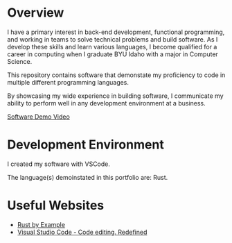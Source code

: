 # Overview

I have a primary interest in back-end development, functional programming, and working in teams to solve technical problems and build software. As I develop these skills and learn various languages, I become qualified for a career in computing when I graduate BYU Idaho with a major in Computer Science.

This repository contains software that demonstate my proficiency to code in multiple different programming languages.

By showcasing my wide experience in building software, I communicate my ability to perform well in any development environment at a business.

[Software Demo Video](http://youtube.link.goes.here)

# Development Environment

I created my software with VSCode.

The language(s) demoinstated in this portfolio are: Rust.

# Useful Websites


* [Rust by Example](https://doc.rust-lang.org/rust-by-example/index.html)
* [Visual Studio Code - Code editing. Redefined](https://code.visualstudio.com/)
